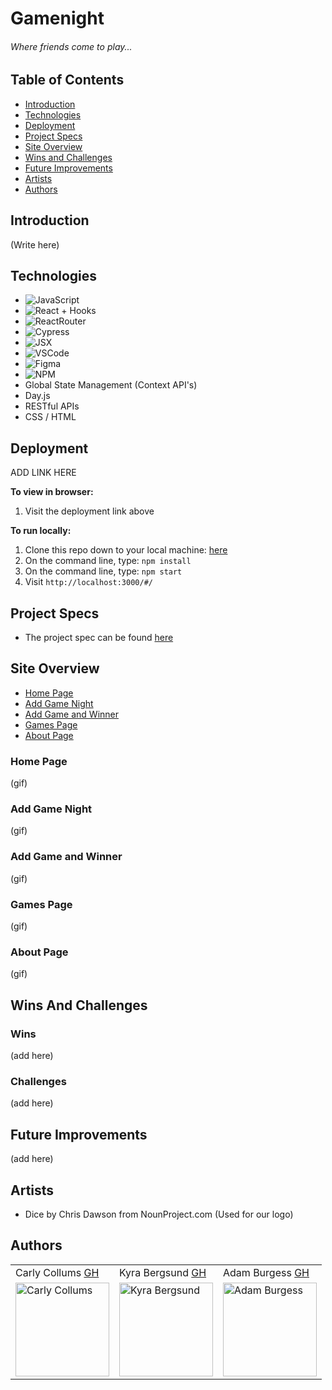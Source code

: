# Gamenight

###### Where friends come to play...

## Table of Contents
  - [Introduction](#Introduction)  
  - [Technologies](#Technologies)
  - [Deployment](#Deployment)
  - [Project Specs](#Project-Specs)
  - [Site Overview](#Site-Overview)
  - [Wins and Challenges](#Wins-And-Challenges)
  - [Future Improvements](#Future-Improvements)
  - [Artists](#Artists)
  - [Authors](#Authors)

## Introduction 

(Write here)

## Technologies
  - ![JavaScript](https://img.shields.io/badge/javascript-%23323330.svg?style=for-the-badge&logo=javascript&logoColor=%23F7DF1E)
  - ![React](https://img.shields.io/badge/react-%2320232a.svg?style=for-the-badge&logo=react&logoColor=%2361DAFB) + Hooks
  - ![ReactRouter](https://img.shields.io/badge/-React%20Router-211f20?logo=react-router&logoColor=61DAFB&style=for-the-badge)
  - ![Cypress](https://img.shields.io/badge/-cypress-black?logo=cypress&logoColor=white&style=for-the-badge)
  - ![JSX](https://img.shields.io/badge/-jsx-302f2f?logo=javascript&logoColor=9428cb&style=for-the-badge)
  - ![VSCode](https://img.shields.io/badge/-VSCode-2C2C32?logo=visual-studio-code&logoColor=007ACC&style=for-the-badge)
  - ![Figma](https://img.shields.io/badge/figma-%23F24E1E.svg?style=for-the-badge&logo=figma&logoColor=white)
  - ![NPM](https://img.shields.io/badge/NPM-%23000000.svg?style=for-the-badge&logo=npm&logoColor=white)
  - Global State Management (Context API's)
  - Day.js
  - RESTful APIs
  - CSS / HTML

## Deployment

ADD LINK HERE 

**To view in browser:**
1. Visit the deployment link above 

**To run locally:**
1. Clone this repo down to your local machine: [here](https://github.com/ccollums/gamenight)
2. On the command line, type: `npm install`
3. On the command line, type: `npm start`
4. Visit `http://localhost:3000/#/`

   
## Project Specs
   - The project spec can be found [here](https://frontend.turing.edu/projects/module-3/stretch.html)
 
## Site Overview 

- [Home Page](#Home-Page)
- [Add Game Night](#Add-Game-Night)
- [Add Game and Winner](#Add-Game-And-Winner)
- [Games Page](#Games-Page)
- [About Page](#About-Page)

### Home Page 

(gif)

### Add Game Night 

(gif)

### Add Game and Winner 

(gif)

### Games Page 

(gif)

### About Page 

(gif)
  
## Wins And Challenges 

### Wins

(add here)

### Challenges 

(add here)
  
## Future Improvements

(add here)

## Artists

- Dice by Chris Dawson from NounProject.com (Used for our logo)

## Authors 

<table>
    <tr>
        <td> Carly Collums <a href="https://github.com/ccollums">GH</td>
        <td> Kyra Bergsund <a href="https://github.com/kbergsund">GH</td>
        <td> Adam Burgess <a href="https://github.com/aburg15">GH</td>
    </tr>
<td><img src="https://avatars.githubusercontent.com/u/86894344?v=4" alt="Carly Collums"
 width="150" height="auto" /></td>
 <td><img src="https://avatars.githubusercontent.com/u/49960644?v=4" alt="Kyra Bergsund"
 width="150" height="auto" /></td>
 <td><img src="https://avatars.githubusercontent.com/u/77649894?v=4" alt="Adam Burgess"
 width="150" height="auto" /></td>
</table>
  
